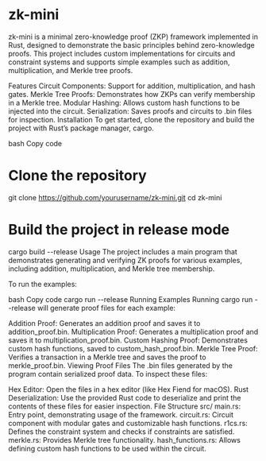 # zk-mini

zk-mini is a minimal zero-knowledge proof (ZKP) framework implemented in Rust, designed to demonstrate the basic principles behind zero-knowledge proofs. This project includes custom implementations for circuits and constraint systems and supports simple examples such as addition, multiplication, and Merkle tree proofs.

Features
Circuit Components: Support for addition, multiplication, and hash gates.
Merkle Tree Proofs: Demonstrates how ZKPs can verify membership in a Merkle tree.
Modular Hashing: Allows custom hash functions to be injected into the circuit.
Serialization: Saves proofs and circuits to .bin files for inspection.
Installation
To get started, clone the repository and build the project with Rust’s package manager, cargo.

bash
Copy code
# Clone the repository
git clone https://github.com/yourusername/zk-mini.git
cd zk-mini

# Build the project in release mode
cargo build --release
Usage
The project includes a main program that demonstrates generating and verifying ZK proofs for various examples, including addition, multiplication, and Merkle tree membership.

To run the examples:

bash
Copy code
cargo run --release
Running Examples
Running cargo run --release will generate proof files for each example:

Addition Proof: Generates an addition proof and saves it to addition_proof.bin.
Multiplication Proof: Generates a multiplication proof and saves it to multiplication_proof.bin.
Custom Hashing Proof: Demonstrates custom hash functions, saved to custom_hash_proof.bin.
Merkle Tree Proof: Verifies a transaction in a Merkle tree and saves the proof to merkle_proof.bin.
Viewing Proof Files
The .bin files generated by the program contain serialized proof data. To inspect these files:

Hex Editor: Open the files in a hex editor (like Hex Fiend for macOS).
Rust Deserialization: Use the provided Rust code to deserialize and print the contents of these files for easier inspection.
File Structure
src/
main.rs: Entry point, demonstrating usage of the framework.
circuit.rs: Circuit component with modular gates and customizable hash functions.
r1cs.rs: Defines the constraint system and checks if constraints are satisfied.
merkle.rs: Provides Merkle tree functionality.
hash_functions.rs: Allows defining custom hash functions to be used within the circuit.